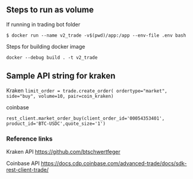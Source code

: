 ## Steps to run as volume

If running in trading bot folder

`$ docker run --name v2_trade -v$(pwd)/app:/app --env-file .env bash`

Steps for building docker image

`docker --debug build . -t v2_trade`



## Sample API string for kraken

Kraken
`limit_order = trade.create_order(
                ordertype="market",
                side="buy",
                volume=10,
                pair=coin_kraken)`

coinbase

`rest_client.market_order_buy(client_order_id='00054353401', product_id='BTC-USDC',quote_size='1')`

### Reference links

Kraken API
https://github.com/btschwertfeger



Coinbase API
  https://docs.cdp.coinbase.com/advanced-trade/docs/sdk-rest-client-trade/